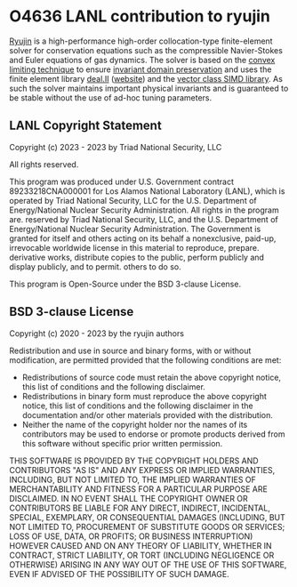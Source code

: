 O4636 LANL contribution to ryujin
======

[Ryujin](https://github.com/conservation-laws/ryujin) is a high-performance high-order collocation-type 
finite-element
solver for conservation equations such as the compressible Navier-Stokes
and Euler equations of gas dynamics. The solver is based on the [convex
limiting technique](https://doi.org/10.1137/17M1149961) to ensure
[invariant domain preservation](https://doi.org/10.1137/16M1074291) and
uses the finite element library [deal.II](https://github.com/dealii/dealii)
([website](https://www.dealii.org)) and the [vector class SIMD
library](https://github.com/vectorclass/version2). As such the solver
maintains important physical invariants and is guaranteed to be stable
without the use of ad-hoc tuning parameters.


LANL Copyright Statement
------------------------

Copyright (c) 2023 - 2023 by Triad National Security, LLC

All rights reserved.

This program was produced under U.S. Government contract 89233218CNA000001
for Los Alamos National Laboratory (LANL), which is operated by Triad
National Security, LLC for the U.S. Department of Energy/National Nuclear
Security Administration. All rights in the program are. reserved by Triad
National Security, LLC, and the U.S. Department of Energy/National Nuclear
Security Administration. The Government is granted for itself and others
acting on its behalf a nonexclusive, paid-up, irrevocable worldwide license
in this material to reproduce, prepare. derivative works, distribute copies
to the public, perform publicly and display publicly, and to permit. others
to do so.

This program is Open-Source under the BSD 3-clause License.


BSD 3-clause License
--------------------

Copyright (c) 2020 - 2023 by the ryujin authors

Redistribution and use in source and binary forms, with or without
modification, are permitted provided that the following conditions are met:

 - Redistributions of source code must retain the above copyright notice,
   this list of conditions and the following disclaimer.
 - Redistributions in binary form must reproduce the above copyright
   notice, this list of conditions and the following disclaimer in the
   documentation and/or other materials provided with the distribution.
 - Neither the name of the copyright holder nor the names of its
   contributors may be used to endorse or promote products derived from
   this software without specific prior written permission.

THIS SOFTWARE IS PROVIDED BY THE COPYRIGHT HOLDERS AND CONTRIBUTORS "AS IS"
AND ANY EXPRESS OR IMPLIED WARRANTIES, INCLUDING, BUT NOT LIMITED TO, THE
IMPLIED WARRANTIES OF MERCHANTABILITY AND FITNESS FOR A PARTICULAR PURPOSE
ARE DISCLAIMED. IN NO EVENT SHALL THE COPYRIGHT OWNER OR CONTRIBUTORS BE
LIABLE FOR ANY DIRECT, INDIRECT, INCIDENTAL, SPECIAL, EXEMPLARY, OR
CONSEQUENTIAL DAMAGES (INCLUDING, BUT NOT LIMITED TO, PROCUREMENT OF
SUBSTITUTE GOODS OR SERVICES; LOSS OF USE, DATA, OR PROFITS; OR BUSINESS
INTERRUPTION) HOWEVER CAUSED AND ON ANY THEORY OF LIABILITY, WHETHER IN
CONTRACT, STRICT LIABILITY, OR TORT (INCLUDING NEGLIGENCE OR OTHERWISE)
ARISING IN ANY WAY OUT OF THE USE OF THIS SOFTWARE, EVEN IF ADVISED OF THE
POSSIBILITY OF SUCH DAMAGE.
